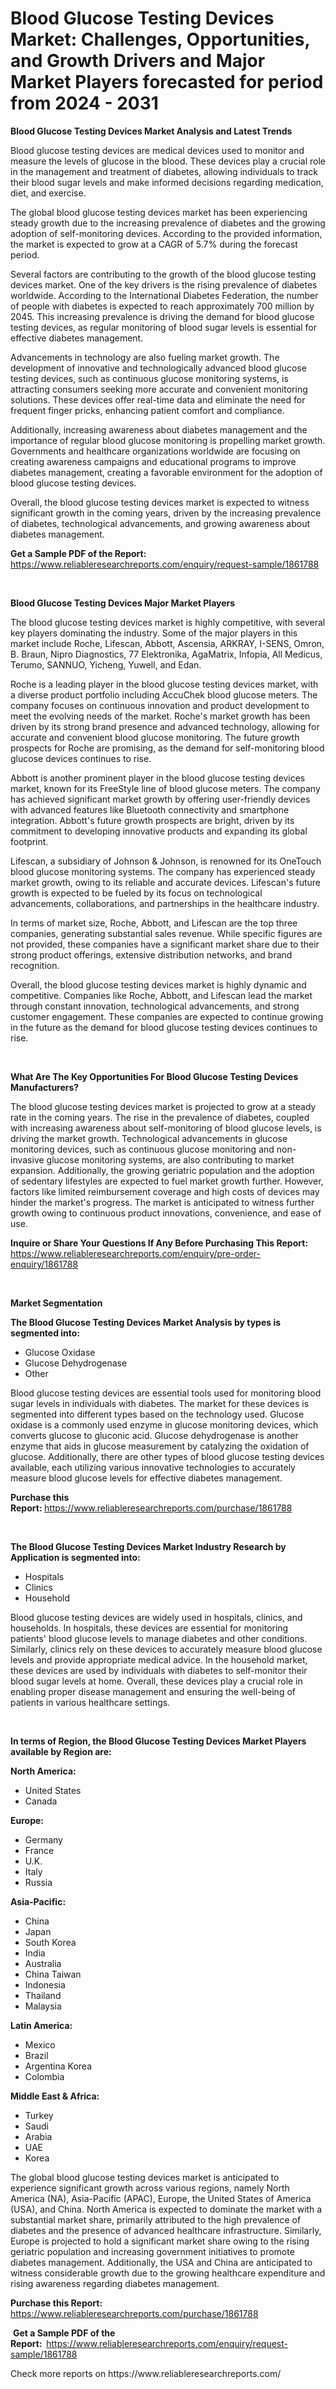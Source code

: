 <p><h1>Blood Glucose Testing Devices Market: Challenges, Opportunities, and Growth Drivers and Major Market Players forecasted for period from 2024 - 2031</h1></p><p><strong>Blood Glucose Testing Devices Market Analysis and Latest Trends</strong></p>
<p><p>Blood glucose testing devices are medical devices used to monitor and measure the levels of glucose in the blood. These devices play a crucial role in the management and treatment of diabetes, allowing individuals to track their blood sugar levels and make informed decisions regarding medication, diet, and exercise.</p><p>The global blood glucose testing devices market has been experiencing steady growth due to the increasing prevalence of diabetes and the growing adoption of self-monitoring devices. According to the provided information, the market is expected to grow at a CAGR of 5.7% during the forecast period.</p><p>Several factors are contributing to the growth of the blood glucose testing devices market. One of the key drivers is the rising prevalence of diabetes worldwide. According to the International Diabetes Federation, the number of people with diabetes is expected to reach approximately 700 million by 2045. This increasing prevalence is driving the demand for blood glucose testing devices, as regular monitoring of blood sugar levels is essential for effective diabetes management.</p><p>Advancements in technology are also fueling market growth. The development of innovative and technologically advanced blood glucose testing devices, such as continuous glucose monitoring systems, is attracting consumers seeking more accurate and convenient monitoring solutions. These devices offer real-time data and eliminate the need for frequent finger pricks, enhancing patient comfort and compliance.</p><p>Additionally, increasing awareness about diabetes management and the importance of regular blood glucose monitoring is propelling market growth. Governments and healthcare organizations worldwide are focusing on creating awareness campaigns and educational programs to improve diabetes management, creating a favorable environment for the adoption of blood glucose testing devices.</p><p>Overall, the blood glucose testing devices market is expected to witness significant growth in the coming years, driven by the increasing prevalence of diabetes, technological advancements, and growing awareness about diabetes management.</p></p>
<p><strong>Get a Sample PDF of the Report:&nbsp;</strong> <a href="https://www.reliableresearchreports.com/enquiry/request-sample/1861788">https://www.reliableresearchreports.com/enquiry/request-sample/1861788</a></p>
<p>&nbsp;</p>
<p><strong>Blood Glucose Testing Devices Major Market Players</strong></p>
<p><p>The blood glucose testing devices market is highly competitive, with several key players dominating the industry. Some of the major players in this market include Roche, Lifescan, Abbott, Ascensia, ARKRAY, I-SENS, Omron, B. Braun, Nipro Diagnostics, 77 Elektronika, AgaMatrix, Infopia, All Medicus, Terumo, SANNUO, Yicheng, Yuwell, and Edan.</p><p>Roche is a leading player in the blood glucose testing devices market, with a diverse product portfolio including AccuChek blood glucose meters. The company focuses on continuous innovation and product development to meet the evolving needs of the market. Roche's market growth has been driven by its strong brand presence and advanced technology, allowing for accurate and convenient blood glucose monitoring. The future growth prospects for Roche are promising, as the demand for self-monitoring blood glucose devices continues to rise.</p><p>Abbott is another prominent player in the blood glucose testing devices market, known for its FreeStyle line of blood glucose meters. The company has achieved significant market growth by offering user-friendly devices with advanced features like Bluetooth connectivity and smartphone integration. Abbott's future growth prospects are bright, driven by its commitment to developing innovative products and expanding its global footprint.</p><p>Lifescan, a subsidiary of Johnson & Johnson, is renowned for its OneTouch blood glucose monitoring systems. The company has experienced steady market growth, owing to its reliable and accurate devices. Lifescan's future growth is expected to be fueled by its focus on technological advancements, collaborations, and partnerships in the healthcare industry.</p><p>In terms of market size, Roche, Abbott, and Lifescan are the top three companies, generating substantial sales revenue. While specific figures are not provided, these companies have a significant market share due to their strong product offerings, extensive distribution networks, and brand recognition.</p><p>Overall, the blood glucose testing devices market is highly dynamic and competitive. Companies like Roche, Abbott, and Lifescan lead the market through constant innovation, technological advancements, and strong customer engagement. These companies are expected to continue growing in the future as the demand for blood glucose testing devices continues to rise.</p></p>
<p>&nbsp;</p>
<p><strong>What Are The Key Opportunities For Blood Glucose Testing Devices Manufacturers?</strong></p>
<p><p>The blood glucose testing devices market is projected to grow at a steady rate in the coming years. The rise in the prevalence of diabetes, coupled with increasing awareness about self-monitoring of blood glucose levels, is driving the market growth. Technological advancements in glucose monitoring devices, such as continuous glucose monitoring and non-invasive glucose monitoring systems, are also contributing to market expansion. Additionally, the growing geriatric population and the adoption of sedentary lifestyles are expected to fuel market growth further. However, factors like limited reimbursement coverage and high costs of devices may hinder the market's progress. The market is anticipated to witness further growth owing to continuous product innovations, convenience, and ease of use.</p></p>
<p><strong>Inquire or Share Your Questions If Any Before Purchasing This Report:</strong> <a href="https://www.reliableresearchreports.com/enquiry/pre-order-enquiry/1861788">https://www.reliableresearchreports.com/enquiry/pre-order-enquiry/1861788</a></p>
<p>&nbsp;</p>
<p><strong>Market Segmentation</strong></p>
<p><strong>The Blood Glucose Testing Devices Market Analysis by types is segmented into:</strong></p>
<p><ul><li>Glucose Oxidase</li><li>Glucose Dehydrogenase</li><li>Other</li></ul></p>
<p><p>Blood glucose testing devices are essential tools used for monitoring blood sugar levels in individuals with diabetes. The market for these devices is segmented into different types based on the technology used. Glucose oxidase is a commonly used enzyme in glucose monitoring devices, which converts glucose to gluconic acid. Glucose dehydrogenase is another enzyme that aids in glucose measurement by catalyzing the oxidation of glucose. Additionally, there are other types of blood glucose testing devices available, each utilizing various innovative technologies to accurately measure blood glucose levels for effective diabetes management.</p></p>
<p><strong>Purchase this Report:&nbsp;</strong><a href="https://www.reliableresearchreports.com/purchase/1861788">https://www.reliableresearchreports.com/purchase/1861788</a></p>
<p>&nbsp;</p>
<p><strong>The Blood Glucose Testing Devices Market Industry Research by Application is segmented into:</strong></p>
<p><ul><li>Hospitals</li><li>Clinics</li><li>Household</li></ul></p>
<p><p>Blood glucose testing devices are widely used in hospitals, clinics, and households. In hospitals, these devices are essential for monitoring patients' blood glucose levels to manage diabetes and other conditions. Similarly, clinics rely on these devices to accurately measure blood glucose levels and provide appropriate medical advice. In the household market, these devices are used by individuals with diabetes to self-monitor their blood sugar levels at home. Overall, these devices play a crucial role in enabling proper disease management and ensuring the well-being of patients in various healthcare settings.</p></p>
<p>&nbsp;</p>
<p><strong>In terms of Region, the Blood Glucose Testing Devices Market Players available by Region are:</strong></p>
<p>
    <p> <strong> North America: </strong>
        <ul>
            <li>United States</li>
            <li>Canada</li>
        </ul>
        </p> 
    <p> <strong> Europe: </strong>
        <ul>
            <li>Germany</li>
            <li>France</li>
            <li>U.K.</li>
            <li>Italy</li>
            <li>Russia</li>
        </ul>
        </p> 
    <p> <strong> Asia-Pacific: </strong>
        <ul>
            <li>China</li>
            <li>Japan</li>
            <li>South Korea</li>
            <li>India</li>
            <li>Australia</li>
            <li>China Taiwan</li>
            <li>Indonesia</li>
            <li>Thailand</li>
            <li>Malaysia</li>
        </ul>
        </p> 
    <p> <strong> Latin America: </strong>
        <ul>
            <li>Mexico</li>
            <li>Brazil</li>
            <li>Argentina Korea</li>
            <li>Colombia</li>
        </ul>
        </p> 
    <p> <strong> Middle East & Africa: </strong>
        <ul>
            <li>Turkey</li>
            <li>Saudi</li>
            <li>Arabia</li>
            <li>UAE</li>
            <li>Korea</li>
        </ul>
    </p>
    </p>
<p><p>The global blood glucose testing devices market is anticipated to experience significant growth across various regions, namely North America (NA), Asia-Pacific (APAC), Europe, the United States of America (USA), and China. North America is expected to dominate the market with a substantial market share, primarily attributed to the high prevalence of diabetes and the presence of advanced healthcare infrastructure. Similarly, Europe is projected to hold a significant market share owing to the rising geriatric population and increasing government initiatives to promote diabetes management. Additionally, the USA and China are anticipated to witness considerable growth due to the growing healthcare expenditure and rising awareness regarding diabetes management.</p></p>
<p><strong>Purchase this Report: </strong><a href="https://www.reliableresearchreports.com/purchase/1861788">https://www.reliableresearchreports.com/purchase/1861788</a></p>
<p>&nbsp;<strong>Get a Sample PDF of the Report:&nbsp;&nbsp;</strong><a href="https://www.reliableresearchreports.com/enquiry/request-sample/1861788">https://www.reliableresearchreports.com/enquiry/request-sample/1861788</a></p>
<p><strong></strong></p>
<p>Check more reports on https://www.reliableresearchreports.com/</p>
